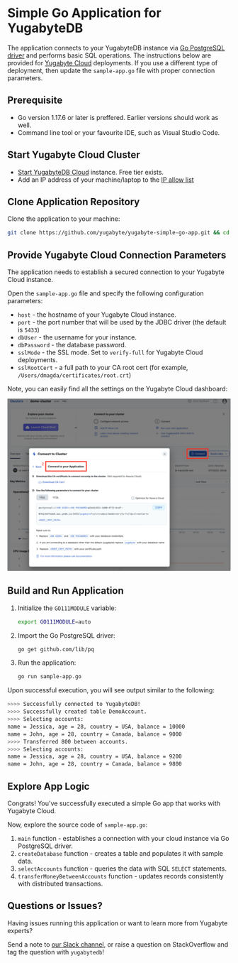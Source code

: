 # Simple Go Application for YugabyteDB

The application connects to your YugabyteDB instance via 
[Go PostgreSQL driver](https://docs.yugabyte.com/latest/reference/drivers/ysql-client-drivers/#go-postgresql-driver-pq) and performs basic SQL 
operations. The instructions below are provided for [Yugabyte Cloud](https://cloud.yugabyte.com/) deployments. 
If you use a different type of deployment, then update the `sample-app.go` file with proper connection parameters.

## Prerequisite
* Go version 1.17.6 or later is preffered. Earlier versions should work as well.
* Command line tool or your favourite IDE, such as Visual Studio Code.

## Start Yugabyte Cloud Cluster

* [Start YugabyteDB Cloud](https://docs.yugabyte.com/latest/yugabyte-cloud/cloud-quickstart/qs-add/) instance. Free tier exists.
* Add an IP address of your machine/laptop to the [IP allow list](https://docs.yugabyte.com/latest/yugabyte-cloud/cloud-secure-clusters/add-connections/#manage-ip-allow-lists)

## Clone Application Repository

Clone the application to your machine:

```bash
git clone https://github.com/yugabyte/yugabyte-simple-go-app.git && cd yugabyte-simple-go-app
```

## Provide Yugabyte Cloud Connection Parameters

The application needs to establish a secured connection to your Yugabyte Cloud instance.

Open the `sample-app.go` file and specify the following configuration parameters:
* `host` - the hostname of your Yugabyte Cloud instance.
* `port` - the port number that will be used by the JDBC driver (the default is `5433`)
* `dbUser` - the username for your instance.
* `dbPassword` - the database password.
* `sslMode` - the SSL mode. Set to `verify-full` for Yugabyte Cloud deployments.
* `sslRootCert` - a full path to your CA root cert (for example, `/Users/dmagda/certificates/root.crt`) 

Note, you can easily find all the settings on the Yugabyte Cloud dashboard:

![image](resources/cloud_app_settings.png)

## Build and Run Application

1. Initialize the `GO111MODULE` variable:
    ```bash
    export GO111MODULE=auto
    ```
2. Import the Go PostgreSQL driver:
    ```bash
    go get github.com/lib/pq
    ```
3. Run the application:
    ```bash
    go run sample-app.go
    ```

Upon successful execution, you will see output similar to the following:

```bash
>>>> Successfully connected to YugabyteDB!
>>>> Successfully created table DemoAccount.
>>>> Selecting accounts:
name = Jessica, age = 28, country = USA, balance = 10000
name = John, age = 28, country = Canada, balance = 9000
>>>> Transferred 800 between accounts.
>>>> Selecting accounts:
name = Jessica, age = 28, country = USA, balance = 9200
name = John, age = 28, country = Canada, balance = 9800
```

## Explore App Logic

Congrats! You've successfully executed a simple Go app that works with Yugabyte Cloud.

Now, explore the source code of `sample-app.go`:
1. `main` function - establishes a connection with your cloud instance via Go PostgreSQL driver.
3. `createDatabase` function - creates a table and populates it with sample data.
4. `selectAccounts` function - queries the data with SQL `SELECT` statements.
5. `transferMoneyBetweenAccounts` function - updates records consistently with distributed transactions.

## Questions or Issues?

Having issues running this application or want to learn more from Yugabyte experts?

Send a note to [our Slack channel](https://join.slack.com/t/yugabyte-db/shared_invite/zt-xbd652e9-3tN0N7UG0eLpsace4t1d2A),
or raise a question on StackOverflow and tag the question with `yugabytedb`!